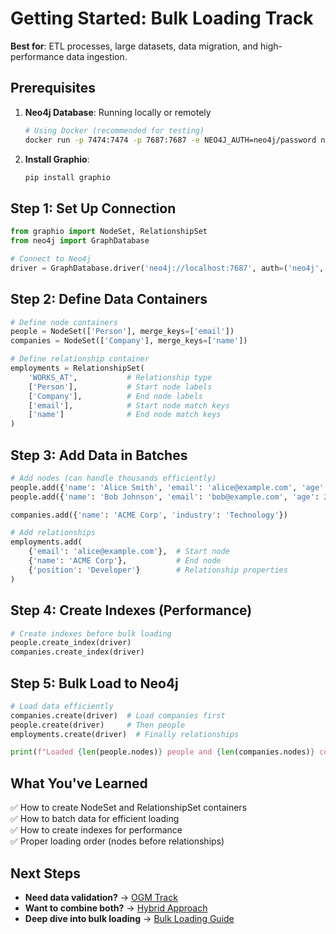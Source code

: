 # Getting Started: Bulk Loading Track

**Best for**: ETL processes, large datasets, data migration, and high-performance data ingestion.

## Prerequisites

1. **Neo4j Database**: Running locally or remotely
   ```bash
   # Using Docker (recommended for testing)
   docker run -p 7474:7474 -p 7687:7687 -e NEO4J_AUTH=neo4j/password neo4j:latest
   ```

2. **Install Graphio**:
   ```bash
   pip install graphio
   ```

## Step 1: Set Up Connection

```python
from graphio import NodeSet, RelationshipSet
from neo4j import GraphDatabase

# Connect to Neo4j
driver = GraphDatabase.driver('neo4j://localhost:7687', auth=('neo4j', 'password'))
```

## Step 2: Define Data Containers

```python
# Define node containers
people = NodeSet(['Person'], merge_keys=['email'])
companies = NodeSet(['Company'], merge_keys=['name'])

# Define relationship container
employments = RelationshipSet(
    'WORKS_AT',           # Relationship type
    ['Person'],           # Start node labels  
    ['Company'],          # End node labels
    ['email'],            # Start node match keys
    ['name']              # End node match keys
)
```

## Step 3: Add Data in Batches

```python
# Add nodes (can handle thousands efficiently)
people.add({'name': 'Alice Smith', 'email': 'alice@example.com', 'age': 30})
people.add({'name': 'Bob Johnson', 'email': 'bob@example.com', 'age': 25})

companies.add({'name': 'ACME Corp', 'industry': 'Technology'})

# Add relationships
employments.add(
    {'email': 'alice@example.com'},  # Start node
    {'name': 'ACME Corp'},           # End node  
    {'position': 'Developer'}        # Relationship properties
)
```

## Step 4: Create Indexes (Performance)

```python
# Create indexes before bulk loading
people.create_index(driver)
companies.create_index(driver)
```

## Step 5: Bulk Load to Neo4j

```python
# Load data efficiently
companies.create(driver)  # Load companies first
people.create(driver)     # Then people
employments.create(driver)  # Finally relationships

print(f"Loaded {len(people.nodes)} people and {len(companies.nodes)} companies")
```

## What You've Learned

✅ How to create NodeSet and RelationshipSet containers  
✅ How to batch data for efficient loading  
✅ How to create indexes for performance  
✅ Proper loading order (nodes before relationships)  

## Next Steps

- **Need data validation?** → [OGM Track](ogm.md)
- **Want to combine both?** → [Hybrid Approach](hybrid.md)
- **Deep dive into bulk loading** → [Bulk Loading Guide](../details/bulk.md)